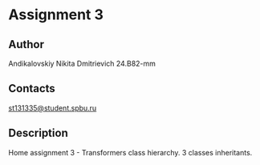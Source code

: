 # Assignment 3
## Author
Andikalovskiy Nikita Dmitrievich 24.B82-mm
## Contacts
st131335@student.spbu.ru
## Description
Home assignment 3 - Transformers class hierarchy. 3 classes inheritants.

